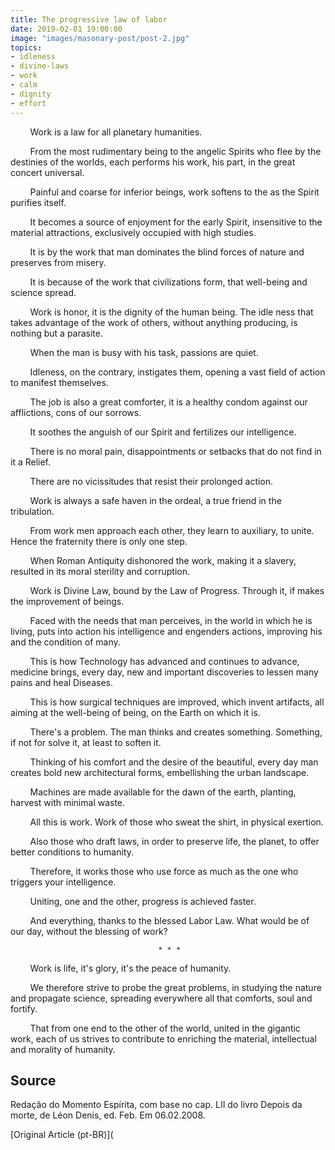 ```yaml
---
title: The progressive law of labor 
date: 2019-02-01 19:00:00
image: "images/masonary-post/post-2.jpg"
topics: 
- idleness
- divine-laws
- work
- calm
- dignity
- effort
---
```


        Work is a law for all planetary humanities.

        From the most rudimentary being to the angelic Spirits who flee by the
destinies of the worlds, each performs his work, his part, in the great concert
universal.

        Painful and coarse for inferior beings, work softens to the
as the Spirit purifies itself.

        It becomes a source of enjoyment for the early Spirit, insensitive to the
material attractions, exclusively occupied with high studies.

        It is by the work that man dominates the blind forces of nature and
preserves from misery.

        It is because of the work that civilizations form, that well-being and
science spread.

        Work is honor, it is the dignity of the human being. The idle ness that
takes advantage of the work of others, without anything producing, is nothing but a parasite.

        When the man is busy with his task, passions are quiet.

        Idleness, on the contrary, instigates them, opening a vast field of
action to manifest themselves.

        The job is also a great comforter, it is a healthy condom
against our afflictions, cons of our sorrows.

        It soothes the anguish of our Spirit and fertilizes our intelligence.

        There is no moral pain, disappointments or setbacks that do not find in it a
Relief.

        There are no vicissitudes that resist their prolonged action.

        Work is always a safe haven in the ordeal, a true friend
in the tribulation.

        From work men approach each other, they learn to
auxiliary, to unite. Hence the fraternity there is only one step.

        When Roman Antiquity dishonored the work, making it a
slavery, resulted in its moral sterility and corruption.

        Work is Divine Law, bound by the Law of Progress. Through it, if
makes the improvement of beings.

        Faced with the needs that man perceives, in the world in which he is
living, puts into action his intelligence and engenders actions, improving his and
the condition of many.

        This is how Technology has advanced and continues to advance, medicine brings,
every day, new and important discoveries to lessen many pains and heal
Diseases.

        This is how surgical techniques are improved, which invent
artifacts, all aiming at the well-being of being, on the Earth on which it is.

        There's a problem. The man thinks and creates something. Something, if not for
solve it, at least to soften it.

        Thinking of his comfort and the desire of the beautiful, every day man creates
bold new architectural forms, embellishing the urban landscape.

        Machines are made available for the dawn of the earth, planting,
harvest with minimal waste.

        All this is work. Work of those who sweat the shirt, in physical exertion.

        Also those who draft laws, in order to preserve life, the
planet, to offer better conditions to humanity.

        Therefore, it works those who use force as much as the one who
triggers your intelligence.

        Uniting, one and the other, progress is achieved faster.

        And everything, thanks to the blessed Labor Law. What would be of our day, without
the blessing of work?

                                     * * *

        Work is life, it's glory, it's the peace of humanity.

        We therefore strive to probe the great problems, in studying the
nature and propagate science, spreading everywhere all that comforts,
soul and fortify.

        That from one end to the other of the world, united in the gigantic work,
each of us strives to contribute to enriching the
material, intellectual and morality of humanity.


## Source
Redação do Momento Espírita, com base no cap. LII
do livro Depois da morte, de Léon Denis, ed. Feb.
Em 06.02.2008.



[Original Article (pt-BR)](
